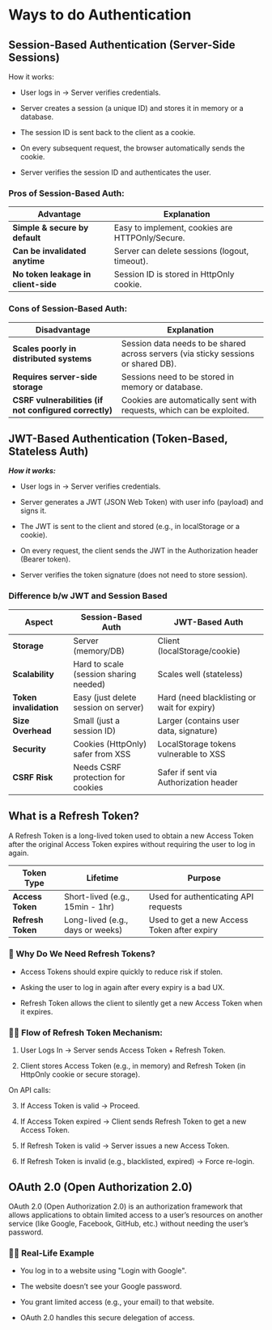 # Ways to do Authentication

## Session-Based Authentication (Server-Side Sessions)

How it works:
- User logs in → Server verifies credentials.

- Server creates a session (a unique ID) and stores it in memory or a database.

- The session ID is sent back to the client as a cookie.

- On every subsequent request, the browser automatically sends the cookie.

- Server verifies the session ID and authenticates the user.


### Pros of Session-Based Auth:
| Advantage                           | Explanation                                     |
| ----------------------------------- | ----------------------------------------------- |
| **Simple & secure by default**      | Easy to implement, cookies are HTTPOnly/Secure. |
| **Can be invalidated anytime**      | Server can delete sessions (logout, timeout).   |
| **No token leakage in client-side** | Session ID is stored in HttpOnly cookie.        |


### Cons of Session-Based Auth:
| Disadvantage                                           | Explanation                                                                        |
| ------------------------------------------------------ | ---------------------------------------------------------------------------------- |
| **Scales poorly in distributed systems**               | Session data needs to be shared across servers (via sticky sessions or shared DB). |
| **Requires server-side storage**                       | Sessions need to be stored in memory or database.                                  |
| **CSRF vulnerabilities (if not configured correctly)** | Cookies are automatically sent with requests, which can be exploited.              |


JWT-Based Authentication (Token-Based, Stateless Auth)
---

***How it works:***
- User logs in → Server verifies credentials.

- Server generates a JWT (JSON Web Token) with user info (payload) and signs it.

- The JWT is sent to the client and stored (e.g., in localStorage or a cookie).

- On every request, the client sends the JWT in the Authorization header (Bearer token).

- Server verifies the token signature (does not need to store session).


### Difference b/w JWT and Session Based
| Aspect                 | Session-Based Auth                     | JWT-Based Auth                              |
| ---------------------- | -------------------------------------- | ------------------------------------------- |
| **Storage**            | Server (memory/DB)                     | Client (localStorage/cookie)                |
| **Scalability**        | Hard to scale (session sharing needed) | Scales well (stateless)                     |
| **Token invalidation** | Easy (just delete session on server)   | Hard (need blacklisting or wait for expiry) |
| **Size Overhead**      | Small (just a session ID)              | Larger (contains user data, signature)      |
| **Security**           | Cookies (HttpOnly) safer from XSS      | LocalStorage tokens vulnerable to XSS       |
| **CSRF Risk**          | Needs CSRF protection for cookies      | Safer if sent via Authorization header      |


## What is a Refresh Token?
A Refresh Token is a long-lived token used to obtain a new Access Token after the original Access Token expires without requiring the user to log in again.

| Token Type        | Lifetime                         | Purpose                                     |
| ----------------- | -------------------------------- | ------------------------------------------- |
| **Access Token**  | Short-lived (e.g., 15min - 1hr)  | Used for authenticating API requests        |
| **Refresh Token** | Long-lived (e.g., days or weeks) | Used to get a new Access Token after expiry |


### 🔄 Why Do We Need Refresh Tokens?
- Access Tokens should expire quickly to reduce risk if stolen.

- Asking the user to log in again after every expiry is a bad UX.

- Refresh Token allows the client to silently get a new Access Token when it expires.


### 🧑‍💻 Flow of Refresh Token Mechanism:
1. User Logs In → Server sends Access Token + Refresh Token.

2. Client stores Access Token (e.g., in memory) and Refresh Token (in HttpOnly cookie or secure storage).

On API calls:

3. If Access Token is valid → Proceed.

4. If Access Token expired → Client sends Refresh Token to get a new Access Token.

5. If Refresh Token is valid → Server issues a new Access Token.

6. If Refresh Token is invalid (e.g., blacklisted, expired) → Force re-login.


## OAuth 2.0 (Open Authorization 2.0) 
OAuth 2.0 (Open Authorization 2.0) is an authorization framework that allows applications to obtain limited access to a user’s resources on another service (like Google, Facebook, GitHub, etc.) without needing the user’s password.

### 🧑‍💻 Real-Life Example
- You log in to a website using "Login with Google".

- The website doesn’t see your Google password.

- You grant limited access (e.g., your email) to that website.

- OAuth 2.0 handles this secure delegation of access.

